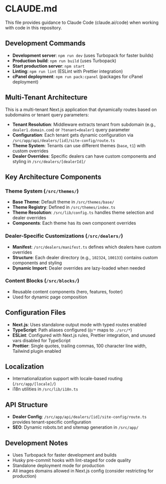 # CLAUDE.md

This file provides guidance to Claude Code (claude.ai/code) when working with code in this repository.

## Development Commands

- **Development server**: `npm run dev` (uses Turbopack for faster builds)
- **Production build**: `npm run build` (uses Turbopack)
- **Start production server**: `npm start`
- **Linting**: `npm run lint` (ESLint with Prettier integration)
- **cPanel deployment**: `npm run pack:cpanel` (packages for cPanel deployment)

## Multi-Tenant Architecture

This is a multi-tenant Next.js application that dynamically routes based on subdomains or tenant query parameters:

- **Tenant Resolution**: Middleware extracts tenant from subdomain (e.g., `dealer1.domain.com`) or `?tenant=dealer1` query parameter
- **Configuration**: Each tenant gets dynamic configuration via `/src/app/api/dealers/[id]/site-config/route.ts`
- **Theme System**: Tenants can use different themes (`base`, `t1`) with custom overrides
- **Dealer Overrides**: Specific dealers can have custom components and styling in `/src/dealers/[dealerId]/`

## Key Architecture Components

### Theme System (`/src/themes/`)
- **Base Theme**: Default theme in `/src/themes/base/`
- **Theme Registry**: Defined in `/src/themes/index.ts`
- **Theme Resolution**: `/src/lib/config.ts` handles theme selection and dealer overrides
- **Components**: Each theme has its own component overrides

### Dealer-Specific Customizations (`/src/dealers/`)
- **Manifest**: `/src/dealers/manifest.ts` defines which dealers have custom overrides
- **Structure**: Each dealer directory (e.g., `102324`, `100133`) contains custom components and styling
- **Dynamic Import**: Dealer overrides are lazy-loaded when needed

### Content Blocks (`/src/blocks/`)
- Reusable content components (hero, features, footer)
- Used for dynamic page composition

## Configuration Files

- **Next.js**: Uses standalone output mode with typed routes enabled
- **TypeScript**: Path aliases configured (`@/*` maps to `./src/*`)
- **ESLint**: Configured with Next.js rules, Prettier integration, and unused vars disabled for TypeScript
- **Prettier**: Single quotes, trailing commas, 100 character line width, Tailwind plugin enabled

## Localization

- Internationalization support with locale-based routing (`/src/app/[locale]/`)
- i18n utilities in `/src/lib/i18n.ts`

## API Structure

- **Dealer Config**: `/src/app/api/dealers/[id]/site-config/route.ts` provides tenant-specific configuration
- **SEO**: Dynamic robots.txt and sitemap generation in `/src/app/`

## Development Notes

- Uses Turbopack for faster development and builds
- Husky pre-commit hooks with lint-staged for code quality
- Standalone deployment mode for production
- All images domains allowed in Next.js config (consider restricting for production)